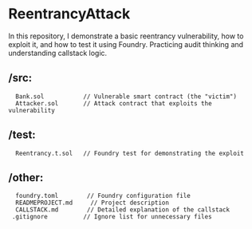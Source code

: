 # ReentrancyAttack

In this repository, I demonstrate a basic reentrancy vulnerability, how to exploit it, and how to test it using Foundry.
Practicing audit thinking and understanding callstack logic.

## /src:  
      Bank.sol           // Vulnerable smart contract (the "victim")  
      Attacker.sol       // Attack contract that exploits the vulnerability  

## /test:  
      Reentrancy.t.sol   // Foundry test for demonstrating the exploit  

## /other:
      foundry.toml        // Foundry configuration file  
      READMEPROJECT.md     // Project description  
      CALLSTACK.md        // Detailed explanation of the callstack  
     .gitignore          // Ignore list for unnecessary files  
